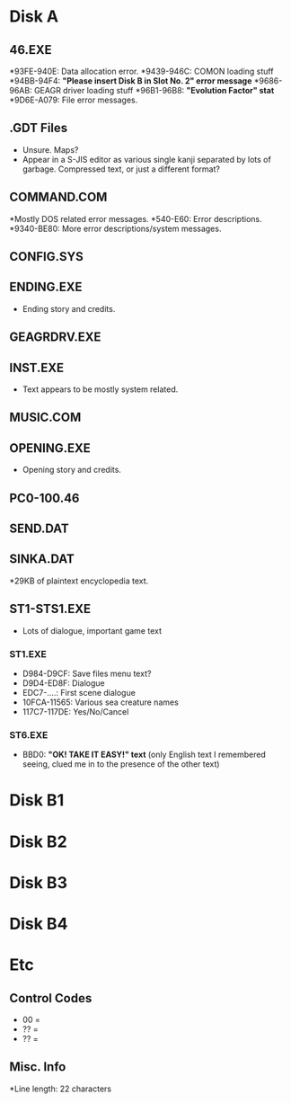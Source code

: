 # Disk A
## 46.EXE
*93FE-940E: Data allocation error.
*9439-946C: COMON loading stuff
*94BB-94F4: **"Please insert Disk B in Slot No. 2" error message**
*9686-96AB: GEAGR driver loading stuff
*96B1-96B8: **"Evolution Factor" stat**
*9D6E-A079: File error messages.
## .GDT Files
* Unsure. Maps?
* Appear in a S-JIS editor as various single kanji separated by lots of garbage. Compressed text, or just a different format?
## COMMAND.COM
*Mostly DOS related error messages.
*540-E60: Error descriptions.
*9340-BE80: More error descriptions/system messages.

## CONFIG.SYS
## **ENDING.EXE**
* Ending story and credits.
## GEAGRDRV.EXE
## INST.EXE
* Text appears to be mostly system related.
## MUSIC.COM
## **OPENING.EXE**
* Opening story and credits.
## PC0-100.46
## SEND.DAT
## **SINKA.DAT**
*29KB of plaintext encyclopedia text.
## **ST1-STS1.EXE**
* Lots of dialogue, important game text
### ST1.EXE
* D984-D9CF: Save files menu text?
* D9D4-ED8F: Dialogue
* EDC7-....: First scene dialogue
* 10FCA-11565: Various sea creature names
* 117C7-117DE: Yes/No/Cancel

### ST6.EXE
* BBD0: **"OK! TAKE IT EASY!" text** (only English text I remembered seeing, clued me in to the presence of the other text)


# Disk B1

# Disk B2

# Disk B3

# Disk B4

# Etc
## Control Codes
* 00 = <END>
* ?? = <WAIT>
* ?? = <LN>

## Misc. Info
*Line length: 22 characters